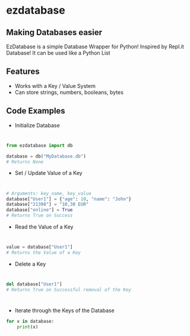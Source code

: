 # ezdatabase
## Making Databases easier

EzDatabase is a simple Database Wrapper for Python! Inspired by Repl.it Database!
It can be used like a Python List

## Features

- Works with a Key / Value System
- Can store strings, numbers, booleans, bytes

## Code Examples

- Initialize Database
#
#
```python
from ezdatabase import db

database = db("MyDatabase.db")
# Returns None
```

- Set / Update Value of a Key
#
#
```python
# Arguments: key_name, key_value
database["User1"] = {"age": 10, "name": "John"}
database["21398"] = "10,30 EUR"
database["online"] = True
# Returns True on Success
```

- Read the Value of a Key
#
#
```python
value = database["User1"]
# Returns the Value of a Key
```
- Delete a Key
#
#
```python
del database["User1"]
# Returns True on Successful removal of the Key
```
#
#
- Iterate through the Keys of the Database
```python
for x in database:
    print(x)
```